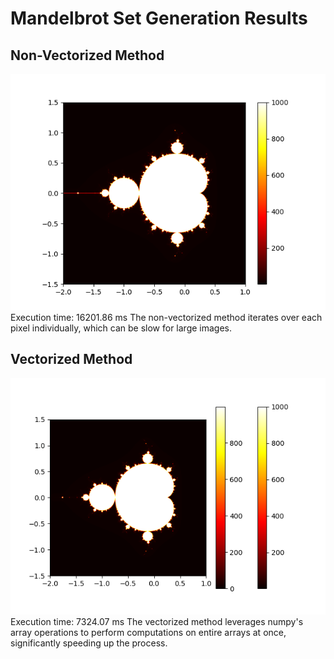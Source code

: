 # Mandelbrot Set Generation Results

## Non-Vectorized Method
![Non-Vectorized Mandelbrot](results/prometheus_20240531/mandelbrot_non_vectorized.png)
Execution time: 16201.86 ms
The non-vectorized method iterates over each pixel individually, which can be slow for large images.

## Vectorized Method
![Vectorized Mandelbrot](results/prometheus_20240531/mandelbrot_vectorized.png)
Execution time: 7324.07 ms
The vectorized method leverages numpy's array operations to perform computations on entire arrays at once, significantly speeding up the process.
